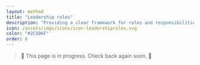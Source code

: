 ```yaml
---
layout: method
title: "Leadership roles"
description: "Providing a clear framework for roles and responsibilities across a design leadership team."
icon: /assets/imgs/icons/icon-leadershiproles.svg
color: "#2C5D6F"
order: 8
---
```


> 🚧 This page is in progress. Check back again soon. 🚧